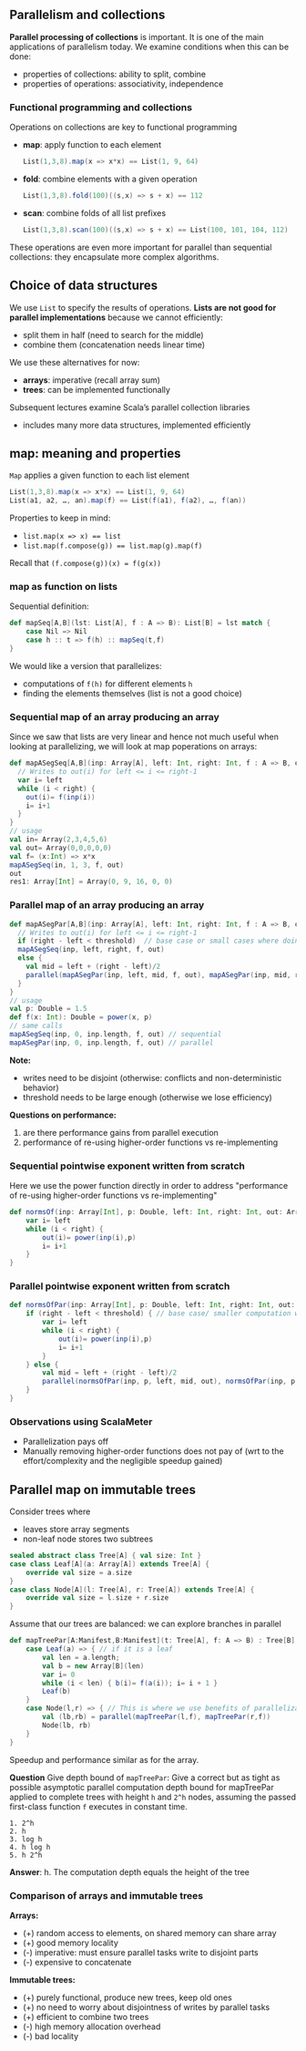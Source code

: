 ## Parallelism and collections

**Parallel processing of collections** is important. It is one of the main applications of parallelism today. We examine conditions when this can be done:

* properties of collections: ability to split, combine
* properties of operations: associativity, independence

### Functional programming and collections

Operations on collections are key to functional programming 

* **map**: apply function to each element

    ```scala
    List(1,3,8).map(x => x*x) == List(1, 9, 64)
    ```
* **fold**: combine elements with a given operation

    ```scala
    List(1,3,8).fold(100)((s,x) => s + x) == 112
    ```
* **scan**: combine folds of all list prefixes

    ```scala
    List(1,3,8).scan(100)((s,x) => s + x) == List(100, 101, 104, 112)
    ```

These operations are even more important for parallel than sequential collections: they encapsulate more complex algorithms.

## Choice of data structures

We use `List` to specify the results of operations. **Lists are not good for parallel implementations** because we cannot
efficiently:

* split them in half (need to search for the middle)
* combine them (concatenation needs linear time)

We use these alternatives for now:

* **arrays**: imperative (recall array sum)
* **trees**: can be implemented functionally

Subsequent lectures examine Scala’s parallel collection libraries

* includes many more data structures, implemented efficiently

## map: meaning and properties

`Map` applies a given function to each list element

```scala
List(1,3,8).map(x => x*x) == List(1, 9, 64)
List(a1, a2, …, an).map(f) == List(f(a1), f(a2), …, f(an))
```

Properties to keep in mind:
* `list.map(x => x) == list`
* `list.map(f.compose(g)) == list.map(g).map(f)`

Recall that `(f.compose(g))(x) = f(g(x))`

### map as function on lists

Sequential definition:

```scala
def mapSeq[A,B](lst: List[A], f : A => B): List[B] = lst match {
    case Nil => Nil
    case h :: t => f(h) :: mapSeq(t,f)
}
```
We would like a version that parallelizes:

* computations of `f(h)` for different elements `h`
* finding the elements themselves (list is not a good choice)

### Sequential map of an array producing an array
Since we saw that lists are very linear and hence not much useful when looking at parallelizing, we will look at map poperations on arrays:

```scala
def mapASegSeq[A,B](inp: Array[A], left: Int, right: Int, f : A => B, out: Array[B]) = {
  // Writes to out(i) for left <= i <= right-1
  var i= left
  while (i < right) {
    out(i)= f(inp(i))
    i= i+1
  } 
}
// usage
val in= Array(2,3,4,5,6)
val out= Array(0,0,0,0,0)
val f= (x:Int) => x*x
mapASegSeq(in, 1, 3, f, out)
out
res1: Array[Int] = Array(0, 9, 16, 0, 0)
```

### Parallel map of an array producing an array
```scala
def mapASegPar[A,B](inp: Array[A], left: Int, right: Int, f : A => B, out: Array[B]): Unit = {
  // Writes to out(i) for left <= i <= right-1
  if (right - left < threshold)  // base case or small cases where doing processing in parallel does not make sense
  mapASegSeq(inp, left, right, f, out)
  else {
    val mid = left + (right - left)/2
    parallel(mapASegPar(inp, left, mid, f, out), mapASegPar(inp, mid, right, f, out))
  }
}
// usage
val p: Double = 1.5
def f(x: Int): Double = power(x, p)
// same calls
mapASegSeq(inp, 0, inp.length, f, out) // sequential
mapASegPar(inp, 0, inp.length, f, out) // parallel
```
**Note:**

* writes need to be disjoint (otherwise: conflicts and non-deterministic behavior)
* threshold needs to be large enough (otherwise we lose efficiency)

**Questions on performance:**

1. are there performance gains from parallel execution
2. performance of re-using higher-order functions vs re-implementing

### Sequential pointwise exponent written from scratch

Here we use the power function directly in order to address "performance of re-using higher-order functions vs re-implementing"
```scala
def normsOf(inp: Array[Int], p: Double, left: Int, right: Int, out: Array[Double]): Unit = {
    var i= left
    while (i < right) {
        out(i)= power(inp(i),p)
        i= i+1
    }
}
```

### Parallel pointwise exponent written from scratch

```scala
def normsOfPar(inp: Array[Int], p: Double, left: Int, right: Int, out: Array[Double]): Unit = {
    if (right - left < threshold) { // base case/ smaller computation which does not need parallelizing
        var i= left
        while (i < right) {
            out(i)= power(inp(i),p)
            i= i+1
        }
    } else {
        val mid = left + (right - left)/2
        parallel(normsOfPar(inp, p, left, mid, out), normsOfPar(inp, p, mid, right, out))
    }
}
```

### Observations using ScalaMeter

* Parallelization pays off
* Manually removing higher-order functions does not pay of (wrt to the effort/complexity and the negligible speedup gained)

## Parallel map on immutable trees
Consider trees where

* leaves store array segments
* non-leaf node stores two subtrees

```scala
sealed abstract class Tree[A] { val size: Int }
case class Leaf[A](a: Array[A]) extends Tree[A] {
    override val size = a.size
}
case class Node[A](l: Tree[A], r: Tree[A]) extends Tree[A] {
    override val size = l.size + r.size
}
```
Assume that our trees are balanced: we can explore branches in parallel

```scala
def mapTreePar[A:Manifest,B:Manifest](t: Tree[A], f: A => B) : Tree[B] = t match {
    case Leaf(a) => { // if it is a leaf
        val len = a.length; 
        val b = new Array[B](len)
        var i= 0
        while (i < len) { b(i)= f(a(i)); i= i + 1 }
        Leaf(b) 
    }
    case Node(l,r) => { // This is where we use benefits of parallelization
        val (lb,rb) = parallel(mapTreePar(l,f), mapTreePar(r,f))
        Node(lb, rb) 
    }
} 
```
Speedup and performance similar as for the array.

**Question** Give depth bound of `mapTreePar`:
Give a correct but as tight as possible asymptotic parallel computation depth bound for mapTreePar applied to complete trees with height `h` and `2^h` nodes, assuming the passed first-class function `f` executes in constant time.

```
1. 2^h
2. h
3. log h
4. h log h
5. h 2^h
```
**Answer**: h. The computation depth equals the height of the tree

### Comparison of arrays and immutable trees

**Arrays:**

* (+) random access to elements, on shared memory can share array
* (+) good memory locality
* (-) imperative: must ensure parallel tasks write to disjoint parts
* (-) expensive to concatenate

**Immutable trees:**

* (+) purely functional, produce new trees, keep old ones
* (+) no need to worry about disjointness of writes by parallel tasks
* (+) efficient to combine two trees
* (-) high memory allocation overhead
* (-) bad locality
